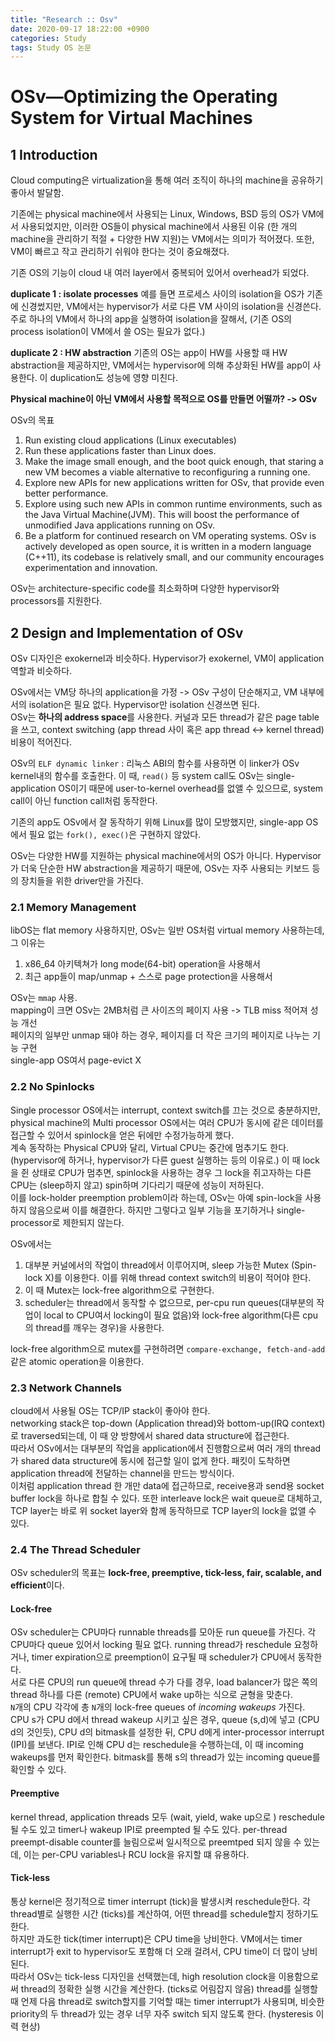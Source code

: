 ```yaml
---
title: "Research :: Osv"
date: 2020-09-17 18:22:00 +0900
categories: Study
tags: Study OS 논문
---
```


# OSv—Optimizing the Operating System for Virtual Machines 

## 1 Introduction

Cloud computing은 virtualization을 통해 여러 조직이 하나의 machine을 공유하기 좋아서 발달함.

기존에는 physical machine에서 사용되는 Linux, Windows, BSD 등의 OS가 VM에서 사용되었지만, 이러한 OS들이 physical machine에서 사용된 이유 (한 개의 machine을 관리하기 적절 + 다양한 HW 지원)는 VM에서는 의미가 적어졌다. 또한, VM이 빠르고 작고 관리하기 쉬워야 한다는 것이 중요해졌다. 



기존 OS의 기능이 cloud 내 여러 layer에서 중복되어 있어서 overhead가 되었다.

**duplicate 1 : isolate processes**
예를 들면 프로세스 사이의 isolation을 OS가 기존에 신경썼지만, VM에서는 hypervisor가 서로 다른 VM 사이의 isolation을 신경쓴다. 주로 하나의 VM에서 하나의 app을 실행하여 isolation을 잘해서, (기존 OS의 process isolation이 VM에서 쓸 OS는 필요가 없다.)

**duplicate 2 : HW abstraction**
기존의 OS는 app이 HW를 사용할 때 HW abstraction을 제공하지만, VM에서는 hypervisor에 의해 추상화된 HW를 app이 사용한다. 이 duplication도 성능에 영향 미친다.

**Physical machine이 아닌 VM에서 사용할 목적으로 OS를 만들면 어떨까? -> OSv**

OSv의 목표
1. Run existing cloud applications (Linux executables)
1. Run these applications faster than Linux does.
1. Make the image small enough, and the boot quick enough, that staring a new VM becomes a viable alternative to reconfiguring a running one.
1. Explore new APIs for new applications written for OSv, that provide even better performance.
1. Explore using such new APIs in common runtime environments, such as the Java Virtual Machine(JVM). This will boost the performance of unmodified Java applications running on OSv.
1. Be a platform for continued research on VM operating systems. OSv is actively developed as open source, it is written in a modern language (C++11), its codebase is relatively small, and our community encourages experimentation and innovation.

OSv는 architecture-specific code를 최소화하며 다양한 hypervisor와 processors를 지원한다.

## 2 Design and Implementation of OSv

OSv 디자인은 exokernel과 비슷하다. Hypervisor가 exokernel, VM이 application 역할과 비슷하다. 

OSv에서는 VM당 하나의 application을 가정 -> OSv 구성이 단순해지고, VM 내부에서의 isolation은 필요 없다. Hypervisor만 isolation 신경쓰면 된다.  
OSv는 **하나의 address space**를 사용한다. 커널과 모든 thread가 같은 page table을 쓰고, context switching (app thread 사이 혹은 app thread <-> kernel thread) 비용이 적어진다.

OSv의 `ELF dynamic linker` : 리눅스 ABI의 함수를 사용하면 이 linker가 OSv kernel내의 함수를 호출한다. 이 때, `read()` 등 system call도 OSv는 single-application OS이기 때문에 user-to-kernel overhead를 없앨 수 있으므로, system call이 아닌 function call처럼 동작한다.

기존의 app도 OSv에서 잘 동작하기 위해 Linux를 많이 모방했지만, single-app OS에서 필요 없는 `fork(), exec()`은 구현하지 않았다.

OSv는 다양한 HW를 지원하는 physical machine에서의 OS가 아니다. Hypervisor가 더욱 단순한 HW abstraction을 제공하기 때문에, OSv는 자주 사용되는 키보드 등의 장치들을 위한 driver만을 가진다.

### 2.1 Memory Management

libOS는 flat memory 사용하지만, OSv는 일반 OS처럼 virtual memory 사용하는데, 그 이유는
1. x86_64 아키텍쳐가 long mode(64-bit) operation을 사용해서
1. 최근 app들이 map/unmap + 스스로 page protection을 사용해서

OSv는 `mmap` 사용.  
mapping이 크면 OSv는 2MB처럼 큰 사이즈의 페이지 사용 -> TLB miss 적어져 성능 개선  
페이지의 일부만 unmap 돼야 하는 경우, 페이지를 더 작은 크기의 페이지로 나누는 기능 구현  
single-app OS여서 page-evict X

### 2.2 No Spinlocks

Single processor OS에서는 interrupt, context switch를 끄는 것으로 충분하지만, physical machine의 Multi processor OS에서는 여러 CPU가 동시에 같은 데이터를 접근할 수 있어서 spinlock을 얻은 뒤에만 수정가능하게 했다.  
계속 동작하는 Physical CPU와 달리, Virtual CPU는 중간에 멈추기도 한다. (hypervisor에 하거나, hypervisor가 다른 guest 실행하는 등의 이유로.) 이 때 lock을 쥔 상태로 CPU가 멈추면, spinlock을 사용하는 경우 그 lock을 쥐고자하는 다른 CPU는 (sleep하지 않고) spin하며 기다리기 때문에 성능이 저하된다.  
이를 lock-holder preemption problem이라 하는데, OSv는 아예 spin-lock을 사용하지 않음으로써 이를 해결한다. 하지만 그렇다고 일부 기능을 포기하거나 single-processor로 제한되지 않는다.  

OSv에서는
1. 대부분 커널에서의 작업이 thread에서 이루어지며, sleep 가능한 Mutex (Spin-lock X)를 이용한다. 이를 위해 thread context switch의 비용이 적어야 한다.
1. 이 때 Mutex는 lock-free algorithm으로 구현한다.
1. scheduler는 thread에서 동작할 수 없으므로, per-cpu run queues(대부분의 작업이 local to CPU여서 locking이 필요 없음)와 lock-free algorithm(다른 cpu의 thread를 깨우는 경우)을 사용한다.

lock-free algorithm으로 mutex를 구현하려면 `compare-exchange, fetch-and-add`같은 atomic operation을 이용한다.

### 2.3 Network Channels

cloud에서 사용될 OS는 TCP/IP stack이 좋아야 한다.  
networking stack은 top-down (Application thread)와 bottom-up(IRQ context)로 traversed되는데, 이 때 양 방향에서 shared data structure에 접근한다.  
따라서 OSv에서는 대부분의 작업을 application에서 진행함으로써 여러 개의 thread가 shared data structure에 동시에 접근할 일이 없게 한다. 패킷이 도착하면 application thread에 전달하는 channel을 만드는 방식이다.  
이처럼 application thread 한 개만 data에 접근하므로, receive용과 send용 socket buffer lock을 하나로 합칠 수 있다. 또한 interleave lock은 wait queue로 대체하고, TCP layer는 바로 위 socket layer와 함께 동작하므로 TCP layer의 lock을 없앨 수 있다.

### 2.4 The Thread Scheduler

OSv scheduler의 목표는 **lock-free, preemptive, tick-less, fair, scalable, and efficient**이다.

#### Lock-free

OSv scheduler는 CPU마다 runnable threads를 모아둔 run queue를 가진다. 각 CPU마다 queue 있어서 locking 필요 없다. running thread가 reschedule 요청하거나, timer expiration으로 preemption이 요구될 때 scheduler가 CPU에서 동작한다.  
서로 다른 CPU의 run queue에 thread 수가 다를 경우, load balancer가 많은 쪽의 thread 하나를 다른 (remote) CPU에서 wake up하는 식으로 균형을 맞춘다.  
`N`개의 CPU 각각에 총 `N`개의 lock-free queues of *incoming wakeups* 가진다. CPU s가 CPU d에서 thread wakeup 시키고 싶은 경우, queue (s,d)에 넣고 (CPU d의 것인듯), CPU d의 bitmask를 설정한 뒤, CPU d에게 inter-processor interrupt (IPI)를 보낸다. IPI로 인해 CPU d는 reschedule을 수행하는데, 이 때 incoming wakeups를 먼저 확인한다. bitmask를 통해 s의 thread가 있는 incoming queue를 확인할 수 있다.

#### Preemptive

kernel thread, application threads 모두 (wait, yield, wake up으로 ) reschedule 될 수도 있고 timer나 wakeup IPI로 preempted 될 수도 있다. per-thread preempt-disable counter를 늘림으로써 일시적으로 preemtped 되지 않을 수 있는데, 이는 per-CPU variables나 RCU lock을 유지할 떄 유용하다.

#### Tick-less

통상 kernel은 정기적으로 timer interrupt (tick)을 발생시켜 reschedule한다. 각 thread별로 실행한 시간 (ticks)를 계산하여, 어떤 thread를 schedule할지 정하기도 한다.  
하지만 과도한 tick(timer interrupt)은 CPU time을 낭비한다. VM에서는 timer interrupt가 exit to hypervisor도 포함해 더 오래 걸려서, CPU time이 더 많이 낭비된다.  
따라서 OSv는 tick-less 디자인을 선택했는데, high resolution clock을 이용함으로써 thread의 정확한 실행 시간을 계산한다. (ticks로 어림잡지 않음) thread를 실행할 때 언제 다음 thread로 switch할지를 기억할 때는 timer interrupt가 사용되며, 비슷한 priority의 두 thread가 있는 경우 너무 자주 switch 되지 않도록 한다. (hysteresis 이력 현상)